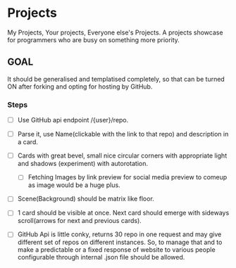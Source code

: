 # Projects
My Projects, Your projects, Everyone else's Projects. A projects showcase for programmers who are busy on something more priority.
 ## GOAL
 It should be generalised and templatised completely, so that can be turned ON after forking and opting for hosting by GitHub. 
 
 ### Steps
 - [ ] Use GitHub api endpoint /{user}/repo.
 - [ ] Parse it, use Name(clickable with the link to that repo) and description in a card.
 - [ ] Cards with great bevel, small nice circular corners with appropriate light and shadows (experiment) with autorotation.
   - [ ] Fetching Images by link preview for social media preview to comeup as image would be a huge plus.
 - [ ] Scene(Background) should be matrix like floor.
 - [ ] 1 card should be visible at once. Next card should emerge with sideways scroll(arrows for next and previous cards).
 - [ ] GitHub Api is little conky, returns 30 repo in one request and may give different set of repos on different instances. So, to manage that and to make a predictable or a fixed response of website to various people configurable through internal .json file should be allowed.

